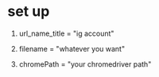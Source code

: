 # set up

1. url_name_title = "ig account"

2. filename = "whatever you want"

3. chromePath = "your chromedriver path"
